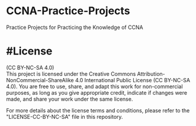 # CCNA-Practice-Projects
Practice Projects for Practicing the Knowledge of CCNA

#License
=======
(CC BY-NC-SA 4.0)  
This project is licensed under the Creative Commons Attribution-NonCommercial-ShareAlike 4.0 International Public License (CC BY-NC-SA 4.0). You are free to use, share, and adapt this work for non-commercial purposes, as long as you give appropriate credit, indicate if changes were made, and share your work under the same license.

For more details about the license terms and conditions, please refer to the "LICENSE-CC-BY-NC-SA" file in this repository.
